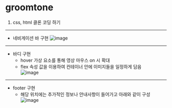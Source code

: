 # groomtone
1. css, html 클론 코딩 하기
---
- 네비게이션 바  구현
![image](https://github.com/user-attachments/assets/7d56a453-1e55-4d9c-9fa4-361f8cb72aef)
---
- 바디 구현
  - hover 가상 요소를 통해 영상 마우스 on 시 확대
  - flex 속성 값을 이용하여 컨테이너 안에 이미지들을 일정하게 담음    
![image](https://github.com/user-attachments/assets/0e74dfda-94f8-4040-ada2-716d5c0bf131)
---
- footer 구현
  - 해당 위치에는 추가적인 정보나 안내사항이 들어가고 아래와 같이 구성
![image](https://github.com/user-attachments/assets/4111541b-6354-434f-9f06-fbcf313b7f0c)

